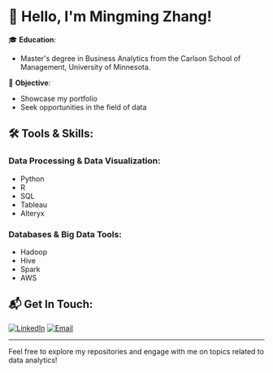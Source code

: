# 👋 Hello, I'm Mingming Zhang!

🎓 **Education**: 
- Master's degree in Business Analytics from the Carlson School of Management, University of Minnesota.

💼 **Objective**: 
- Showcase my portfolio
- Seek opportunities in the field of data

## 🛠️ Tools & Skills:

### Data Processing & Data Visualization:
- Python
- R
- SQL
- Tableau
- Alteryx

### Databases & Big Data Tools:
- Hadoop
- Hive
- Spark
- AWS

## 📬 Get In Touch:
[![LinkedIn](https://img.icons8.com/color/48/000000/linkedin.png)](https://www.linkedin.com/in/mingmingzhang1/)
[![Email](https://img.icons8.com/flat_round/64/000000/email.png)](mailto:zhan8549@umn.edu)

---

Feel free to explore my repositories and engage with me on topics related to data analytics!

